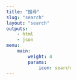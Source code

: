 ```yaml
---
title: "搜尋"
slug: "search"
layout: "search"
outputs:
    - html
    - json
menu:
    main:
        weight: 4
        params: 
            icon: search
---
```

